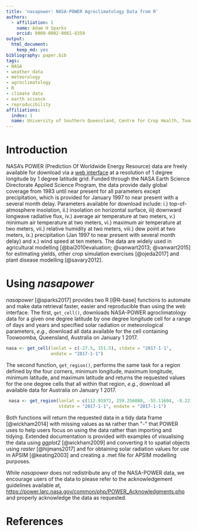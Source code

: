 ```yaml
---
title: 'nasapower: NASA-POWER Agroclimatology Data from R'
authors:
  - affiliation: 1
    name: Adam H Sparks
    orcid: 0000-0002-0061-8359
output:
  html_document:
    keep_md: yes
bibliography: paper.bib
tags:
- NASA
- weather data
- meteorology
- agroclimatology
- R
- climate data
- earth science
- reproducibility
affiliations:
  index: 1
  name: University of Southern Queensland, Centre for Crop Health, Toowoomba Queensland 4350, Australia
---
```


# Introduction

NASA’s POWER (Prediction Of Worldwide Energy Resource) data are
freely available for download via a
[web interface](https://power.larc.nasa.gov/cgi-bin/agro.cgi?email=agroclim@larc.nasa.gov)
at a resolution of 1 degree longitude by 1 degree latitude grid. Funded through
the NASA Earth Science Directorate Applied Science Program, the data provide
daily global coverage from 1983 until near present for all parameters except
precipitation, which is provided for January 1997 to near present with a several
month delay. Parameters available for download include: i.) top-of-atmosphere
insolation, ii.) insolation on horizontal surface, iii) downward longwave
radiative flux, iv.) average air temperature at two meters, v.) minimum air
temperature at two meters, vi.) maximum air temperature at two meters, vii.)
relative humidity at two meters, viii.) dew point at two meters, ix.)
precipitation (Jan 1997 to near present with several month delay) and x.) wind
speed at ten meters. The data are widely used in agricultural modelling
[@bai2010evaluation; @vanwart2013; @vanwart2015] for estimating yields, other
crop simulation exercises [@ojeda2017] and plant disease modelling
[@savary2012].

# Using _nasapower_

_nasapower_ [@sparks2017] provides two R [@R-base] functions to automate and
make data retrieval faster, easier and reproducible than using the web
interface. The first, `get_cell()`, downloads NASA-POWER agroclimatology data
for a given one degree latitude by one degree longitude cell for a range of
days and years and specified solar radiation or meteorological parameters,
_e.g._, download all data available for the cell containing Toowoomba,
Queensland, Australia on January 1 2017.

```r
nasa <- get_cell(lonlat = c(-27.5, 151.5), stdate = "2017-1-1",
                 endate = "2017-1-1")
```

The second function, `get_region()`, performs the same task for a region defined
by the four corners, minimum longitude, maximum longitude, minimum latitude, and
maximum latitude and returns the requested values for the one degree cells that
all within that region, _e.g._, download all available data for Australia on
January 1 2017.

```r
 nasa <- get_region(lonlat = c(112.91972, 159.256088, -55.11694, -9.221099),
                    stdate = "2017-1-1", endate = "2017-1-1")
```

Both functions will return the requested data in a tidy data frame
[@wickham2014] with missing values as `NA` rather than "-" that POWER uses to
help users focus on using the data rather than importing and tidying. Extended
documentation is provided with examples of visualising the data using _ggplot2_
[@wickham2009] and converting it to spatial objects using _raster_
[@hijmans2017] and for obtaining solar radiation values for use in APSIM
[@keating2003] and creating a .met file for APSIM modelling purposes.

While _nasapower_ does not redistribute any of the NASA-POWER data, we encourage
users of the data to please refer to the acknowledgement guidelines available
at, <https://power.larc.nasa.gov/common/php/POWER_Acknowledgments.php> and
properly acknowledge the data as requested.

# References
